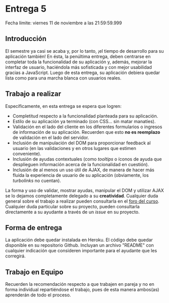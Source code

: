 # Entrega 5

Fecha límite: viernes 11 de noviembre a las 21:59:59.999

## Introducción

El semestre ya casi se acaba y, por lo tanto, ¡el tiempo de desarrollo para su aplicación también! En ésta, la penúltima entrega, deben centrarse en completar toda la funcionalidad de su aplicación y, además, mejorar la interfaz de usuario, haciéndola más sofisticada y con mejor usabilidad gracias a JavaScript. Luego de esta entrega, su aplicación debiera quedar lista como para una marcha blanca con usuarios reales.

## Trabajo a realizar

Específicamente, en esta entrega se espera que logren:

- Completitud respecto a la funcionalidad planteada para su aplicación.
- Estilo de su aplicación ya terminado (con CSS… sin matar manatíes).
- Validación en el lado del cliente en los diferentes formularios o ingresos de información de su aplicación. Recuerden que esto **no es reemplazo** de validación en el lado del servidor.
- Inclusión de manipulación del DOM para proporcionar feedback al usuario (en las validaciones y en otros lugares que estimen conveniente).
- Inclusión de ayudas contextuales (como *tooltips* o íconos de ayuda que desplieguen información acerca de la funcionalidad en cuestión).
- Inclusión de al menos un uso útil de AJAX, de manera de hacer más fluida la experiencia de usuario de su aplicación (obviamente, los *turbolinks* no cuentan).

La forma y uso de validar, mostrar ayudas, manipular el DOM y utilizar AJAX se lo dejamos completamente delegado a su **creatividad**. Cualquier duda general sobre el trabajo a realizar pueden consultarla en el [foro del curso](https://github.com/UC-IIC2513-2016-2/syllabus#foro). Cualquier duda particular sobre su proyecto, pueden consultarla directamente a su ayudante a través de un *issue* en su proyecto.

## Forma de entrega

La aplicación debe quedar instalada en Heroku. El código debe quedar disponible en su repositorio Github. Incluyan un archivo "README" con cualquier indicación que consideren importante para el ayudante que les corregirá.

## Trabajo en Equipo

Recuerden la recomendación respecto a que trabajen en pareja y no en forma individual repartiéndose el trabajo, pues de esta manera ambos(as) aprenderán de todo el proceso.
